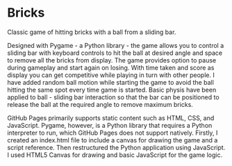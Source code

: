 # Bricks
Classic game of hitting bricks with a ball from a sliding bar. 

Designed with Pygame - a Python library - the game allows you to control a sliding bar with keyboard controls to hit the ball at desired angle and space to remove all the bricks from display. The game provides option to pause during gameplay and start again on losing. With time taken and score as display you can get competitive while playing in turn with other people. I have added random ball motion while starting the game to avoid the ball hitting the same spot every time game is started. Basic physis have been applied to ball - sliding bar interaction so that the bar can be positioned to release the ball at the required angle to remove maximum bricks.

GitHub Pages primarily supports static content such as HTML, CSS, and JavaScript. Pygame, however, is a Python library that requires a Python interpreter to run, which GitHub Pages does not support natively. Firstly, I created an index.html file to include a canvas for drawing the game and a script reference. Then restructured the Python application using JavaScript. I used HTML5 Canvas for drawing and basic JavaScript for the game logic.
